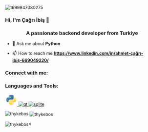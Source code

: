 ![1699947080275](https://github.com/thykebos/thykebos/assets/148050997/def40534-0bbc-45dc-819d-0102a8d0ba96)
### Hi, I'm Çağrı İbiş  👋
<h3 align="center">A passionate backend developer from Turkiye</h3>

- 💬 Ask me about **Python**

- 📫 How to reach me **https://www.linkedin.com/in/ahmet-çağrı-ibiş-669049220/**

<h3 align="left">Connect with me:</h3>
<p align="left">
</p>

<h3 align="left">Languages and Tools:</h3>
<p align="left"> <a href="https://www.python.org" target="_blank" rel="noreferrer"> <img src="https://raw.githubusercontent.com/devicons/devicon/master/icons/python/python-original.svg" alt="python" width="40" height="40"/> </a> <a href="https://www.qt.io/" target="_blank" rel="noreferrer"> <img src="https://upload.wikimedia.org/wikipedia/commons/0/0b/Qt_logo_2016.svg" alt="qt" width="40" height="40"/> </a> <a href="https://www.sqlite.org/" target="_blank" rel="noreferrer"> <img src="https://www.vectorlogo.zone/logos/sqlite/sqlite-icon.svg" alt="sqlite" width="40" height="40"/> </a> </p>

<p><img align="left" src="https://github-readme-stats.vercel.app/api/top-langs?username=thykebos&show_icons=true&locale=en&layout=compact" alt="thykebos" /></p>

<p>&nbsp;<img align="center" src="https://github-readme-stats.vercel.app/api?username=thykebos&show_icons=true&locale=en" alt="thykebos" /></p>

<p><img align="center" src="https://github-readme-streak-stats.herokuapp.com/?user=thykebos&" alt="thykebos" /><
